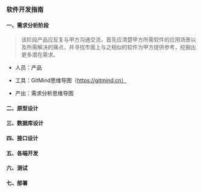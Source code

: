 ### 软件开发指南


#### 一、需求分析阶段

> 该阶段产品应反复与甲方沟通交流，首先应清楚甲方所需软件的应用场景以及所需解决的痛点，并寻找市面上与之相似的软件为甲方提供参考，挖掘出更多潜在需求。

- 人员：产品

- 工具：GitMind思维导图（https://gitmind.cn）

- 产出：需求分析思维导图



#### 二、原型设计



#### 三、数据库设计



#### 四、接口设计



#### 五、各端开发



#### 六、测试



#### 七、部署